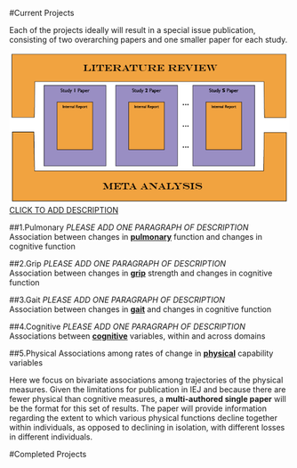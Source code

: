 #Current Projects

Each of the projects ideally will result in a special issue publication, consisting of two overarching papers and one smaller paper for each study. 

![publication model](.././libs/materials/publication_model/publication_model-01.png)
[CLICK TO ADD DESCRIPTION](https://github.com/IALSA/IALSA-2015-Portland/edit/master/projects/README.md)

##1.Pulmonary
*PLEASE ADD ONE PARAGRAPH OF DESCRIPTION*  
Association between changes in [**pulmonary**](./pulmonary/README.md) function and changes in cognitive function

##2.Grip
*PLEASE ADD ONE PARAGRAPH OF DESCRIPTION*  
Association between changes in [**grip**](./grip/README.md) strength and changes in cognitive function    

##3.Gait
*PLEASE ADD ONE PARAGRAPH OF DESCRIPTION*  
Association between changes in [**gait**](./gait/README.md) and changes in cognitive function  

##4.Cognitive
*PLEASE ADD ONE PARAGRAPH OF DESCRIPTION*  
Associations between [**cognitive**](./cognitive/README.md) variables, within and across domains  

##5.Physical
Associations among rates of change in [**physical**](./physical/README.md) capability variables 

Here we focus on bivariate associations among trajectories of the physical measures. Given the limitations for publication in IEJ and because there are fewer physical than cognitive measures, a **multi-authored single paper** will be the format for this set of results. The paper will provide information regarding the extent to which various physical functions decline together within individuals, as opposed to declining in isolation, with different losses in different individuals.



#Completed Projects
